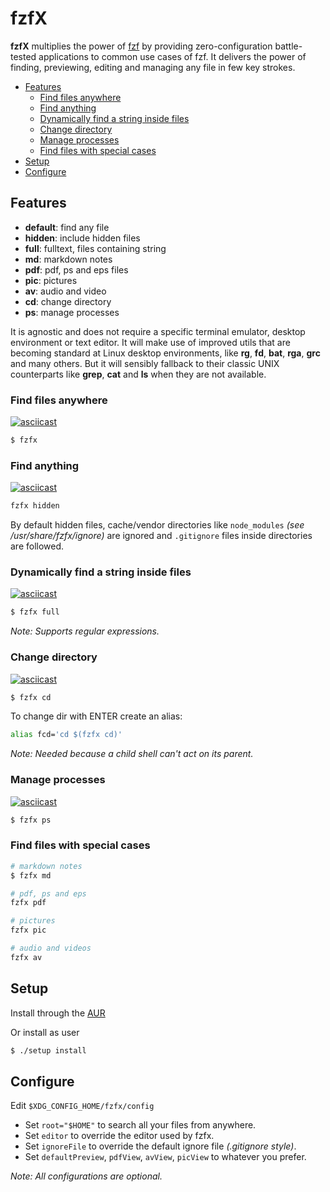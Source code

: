 # fzfX

**fzfX** multiplies the power of [fzf](https://github.com/junegunn/fzf) by providing zero-configuration battle-tested applications to common use cases of fzf. It delivers the power of finding, previewing, editing and managing any file in few key strokes. 

<!-- TOC GFM -->

* [Features](#features)
    * [Find files anywhere](#find-files-anywhere)
    * [Find anything](#find-anything)
    * [Dynamically find a string inside files](#dynamically-find-a-string-inside-files)
    * [Change directory](#change-directory)
    * [Manage processes](#manage-processes)
    * [Find files with special cases](#find-files-with-special-cases)
* [Setup](#setup)
* [Configure](#configure)

<!-- /TOC -->

## Features
- **default**: find any file
- **hidden**: include hidden files
- **full**: fulltext, files containing string
- **md**: markdown notes
- **pdf**: pdf, ps and eps files
- **pic**: pictures
- **av**: audio and video
- **cd**: change directory
- **ps**: manage processes

It is agnostic and does not require a specific terminal emulator, desktop environment or text editor. It will make use of improved utils that are becoming standard at Linux desktop environments, like **rg**, **fd**, **bat**, **rga**, **grc** and many others. But it will sensibly fallback to their classic UNIX counterparts like **grep**, **cat** and **ls** when they are not available.

### Find files anywhere
[![asciicast](https://asciinema.org/a/405579.svg)](https://asciinema.org/a/405579)

```sh
$ fzfx
```

### Find anything
[![asciicast](https://asciinema.org/a/405581.svg)](https://asciinema.org/a/405581)

```sh
fzfx hidden
```

By default hidden files, cache/vendor directories like `node_modules` *(see /usr/share/fzfx/ignore)* are ignored and `.gitignore` files inside directories are followed.

### Dynamically find a string inside files
[![asciicast](https://asciinema.org/a/405583.svg)](https://asciinema.org/a/405583)

```sh
$ fzfx full
```

*Note: Supports regular expressions.*

### Change directory
[![asciicast](https://asciinema.org/a/405594.svg)](https://asciinema.org/a/405594)
```sh
$ fzfx cd
```

To change dir with ENTER create an alias:
```sh
alias fcd='cd $(fzfx cd)'
```
*Note: Needed because a child shell can't act on its parent.*

### Manage processes 
[![asciicast](https://asciinema.org/a/405584.svg)](https://asciinema.org/a/405584)

```sh
$ fzfx ps
```

### Find files with special cases
```sh
# markdown notes
$ fzfx md

# pdf, ps and eps
fzfx pdf

# pictures
fzfx pic

# audio and videos
fzfx av
```

## Setup
Install through the [AUR](https://aur.archlinux.org/packages/fzfx-git)

Or install as user
```sh
$ ./setup install
```
## Configure
Edit `$XDG_CONFIG_HOME/fzfx/config`

- Set `root="$HOME"` to search all your files from anywhere.
- Set `editor` to override the editor used by fzfx.
- Set `ignoreFile` to override the default ignore file *(.gitignore style)*.
- Set `defaultPreview`, `pdfView`, `avView`, `picView` to whatever you prefer.

*Note: All configurations are optional.*
